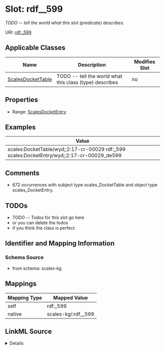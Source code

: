

# Slot: rdf__599


_TODO -- tell the world what this slot (predicate) describes._





URI: [rdf:_599](http://www.w3.org/1999/02/22-rdf-syntax-ns#_599)



<!-- no inheritance hierarchy -->





## Applicable Classes

| Name | Description | Modifies Slot |
| --- | --- | --- |
| [ScalesDocketTable](../classes/ScalesDocketTable.md) | TODO -- tell the world what this class (type) describes |  no  |







## Properties

* Range: [ScalesDocketEntry](../classes/ScalesDocketEntry.md)






## Examples

| Value |
| --- |
| scales:DocketTable/wyd;;2:17-cr-00029 rdf:_599 scales:DocketEntry/wyd;;2:17-cr-00029_de599 |

## Comments

* 672 occurrences with subject type scales_DocketTable and object type scales_DocketEntry.

## TODOs

* TODO -- Todos for this slot go here
* or you can delete the todos
* if you think the class is perfect.

## Identifier and Mapping Information







### Schema Source


* from schema: scales-kg




## Mappings

| Mapping Type | Mapped Value |
| ---  | ---  |
| self | rdf:_599 |
| native | scales-kg/:rdf__599 |




## LinkML Source

<details>
```yaml
name: rdf__599
description: TODO -- tell the world what this slot (predicate) describes.
todos:
- TODO -- Todos for this slot go here
- or you can delete the todos
- if you think the class is perfect.
comments:
- 672 occurrences with subject type scales_DocketTable and object type scales_DocketEntry.
examples:
- value: scales:DocketTable/wyd;;2:17-cr-00029 rdf:_599 scales:DocketEntry/wyd;;2:17-cr-00029_de599
from_schema: scales-kg
rank: 1000
slot_uri: rdf:_599
alias: rdf__599
domain_of:
- scales_DocketTable
range: scales_DocketEntry

```
</details>